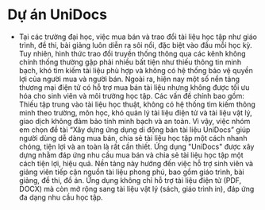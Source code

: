# Dự án UniDocs

- Tại các trường đại học, việc mua bán và trao đổi tài liệu học tập như giáo trình, đề thi, bài giảng luôn diễn ra sôi nổi, đặc biệt vào đầu mỗi học kỳ. Tuy nhiên, hình thức trao đổi truyền thống thông qua các kênh không chính thống thường gặp phải nhiều bất tiện như thiếu thông tin minh bạch, khó tìm kiếm tài liệu phù hợp và không có hệ thống bảo vệ quyền lợi của người mua và người bán.
  Ngoài ra, hiện nay một số nền tảng thương mại điện tử có hỗ trợ mua bán tài liệu nhưng không được tối ưu hóa cho sinh viên và môi trường học tập. Các vấn đề chính bao gồm: Thiếu tập trung vào tài liệu học thuật, không có hệ thống tìm kiếm thông minh theo trường, môn học, khó quản lý tài liệu điện tử và tài liệu vật lý, giao dịch không đảm bảo tính minh bạch và an toàn.
  Vì vậy, việc nhóm em chọn đề tài “Xây dựng ứng dụng di động bán tài liệu UniDocs” giúp người dùng dễ dàng mua bán, chia sẻ tài liệu học tập một cách nhanh chóng, tiện lợi và an toàn là rất cần thiết.
  Ứng dụng "UniDocs" được xây dựng nhằm đáp ứng nhu cầu mua bán và chia sẻ tài liệu học tập một cách tiện lợi, hiệu quả. Nền tảng này hướng đến việc hỗ trợ sinh viên và giảng viên tiếp cận nguồn tài liệu phong phú, bao gồm giáo trình, bài giảng, đề thi, đồ án. Ứng dụng không chỉ hỗ trợ tài liệu điện tử (PDF, DOCX) mà còn mở rộng sang tài liệu vật lý (sách, giáo trình in), đáp ứng đa dạng nhu cầu học tập.
